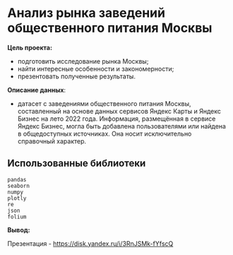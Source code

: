 # Анализ рынка заведений общественного питания Москвы

**Цель проекта:**
- подготовить исследование рынка Москвы;
- найти интересные особенности и закономерности;
- презентовать полученные результаты.


**Описание данных**: 

- датасет с заведениями общественного питания Москвы, составленный на основе данных сервисов Яндекс Карты и Яндекс Бизнес на лето 2022 года. Информация, размещённая в сервисе Яндекс Бизнес, могла быть добавлена пользователями или найдена в общедоступных источниках. Она носит исключительно справочный характер.


## Использованные библиотеки
```
pandas
seaborn
numpy
plotly
re
json
folium
```
**Вывод:**

Презентация - https://disk.yandex.ru/i/3RnJSMk-fYfscQ
